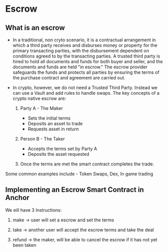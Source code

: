 
# Escrow
## What is an escrow 
* In a traditional, non cryto scenario, it is a contractual arrangement in which a third party receives and disburses money or property for the primary transacting parties, with the disbursement dependent on conditions agreed to by the transacting parties. A trusted third party is hired to hold all documents and funds for both buyer and seller, and the documents and funds are held "in escrow." The escrow provider safeguards the funds and protects all parties by ensuring the terms of the purchase contract and agreement are carried out.

* In crypto, however, we do not need a Trusted Third Party. Instead we can use a Vault and add   rules to handle swaps. The key concepts of a crypto native escrow are:

    1. Party A - The Maker 
        * Sets the initial terms
        * Deposits an asset to trade
        * Requests asset in return

    2. Person B - The Taker 
        * Accepts the terms set by Party A
        * Deposits the asset requested

    3. Once the terms are met the smart contract
completes the trade.

Some common examples include - Token Swaps, Dex, In game trading
## Implementing an  Escrow Smart Contract in Anchor
We eill have 3 Instructions:

1. make -> user will set a escrow and set the terms

2. take -> another user will accept the escrow terms and take the deal

3. refund -> the maker, will be able to cancel the escrow if it has not yet
been taken

 